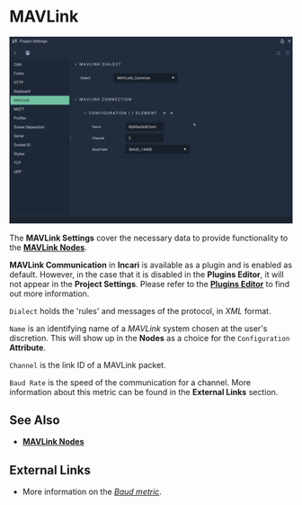 # MAVLink

![The MAVLink Settings.](../../.gitbook/assets/projectsettingsmavlink20231.png)

The **MAVLink Settings** cover the necessary data to provide functionality to the [**MAVLink Nodes**](../../toolbox/communication/mavlink/README.md).

**MAVLink Communication** in **Incari** is available as a plugin and is enabled as default. However, in the case that it is disabled in the **Plugins Editor**, it will not appear in the **Project Settings**. Please refer to the [**Plugins Editor**](../plugins/communication/README.md) to find out more information.

`Dialect` holds the 'rules' and messages of the protocol, in *XML* format. 

`Name` is an identifying name of a _MAVLink_ system chosen at the user's discretion. This will show up in the **Nodes** as a choice for the `Configuration` **Attribute**.

`Channel` is the link ID of a MAVLink packet. 

`Baud Rate` is the speed of the communication for a channel. More information about this metric can be found in the **External Links** section.

## See Also

* [**MAVLink Nodes**](../../toolbox/communication/mavlink/README.md)

## External Links

* More information on the [_Baud metric_](https://en.wikipedia.org/wiki/Baud).